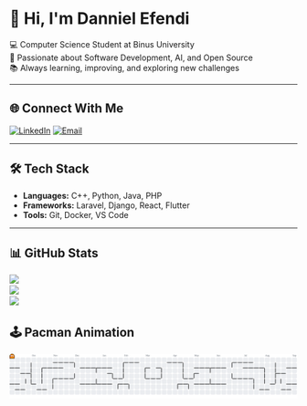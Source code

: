 # 👋 Hi, I'm Danniel Efendi  

💻 Computer Science Student at Binus University  
🚀 Passionate about Software Development, AI, and Open Source  
📚 Always learning, improving, and exploring new challenges  

---

## 🌐 Connect With Me
[![LinkedIn](https://img.shields.io/badge/LinkedIn-%230077B5.svg?logo=linkedin&logoColor=white)](https://linkedin.com/in/danniel-efendi-439007326) 
[![Email](https://img.shields.io/badge/Email-D14836?logo=gmail&logoColor=white)](mailto:efendidanniel5@gmail.com)

---

## 🛠️ Tech Stack  
- **Languages:** C++, Python, Java, PHP  
- **Frameworks:** Laravel, Django, React, Flutter  
- **Tools:** Git, Docker, VS Code  

---

## 📊 GitHub Stats  
![](https://github-readme-stats.vercel.app/api?username=dannielefendi&theme=dark&hide_border=false&include_all_commits=false&count_private=false)<br/>
![](https://nirzak-streak-stats.vercel.app/?user=dannielefendi&theme=dark&hide_border=false)<br/>
![](https://github-readme-stats.vercel.app/api/top-langs/?username=dannielefendi&theme=dark&hide_border=false&include_all_commits=false&count_private=false&layout=compact)

## 🕹️ Pacman Animation  

<picture>
  <source media="(prefers-color-scheme: dark)" srcset="https://raw.githubusercontent.com/dannielefendi/dannielefendi/output/pacman-contribution-graph-dark.svg">
  <source media="(prefers-color-scheme: light)" srcset="https://raw.githubusercontent.com/dannielefendi/dannielefendi/output/pacman-contribution-graph.svg">
  <img alt="pacman contribution graph" src="https://raw.githubusercontent.com/dannielefendi/dannielefendi/output/pacman-contribution-graph.svg">
</picture>




<!-- Proudly created with GPRM ( https://gprm.itsvg.in ) -->
